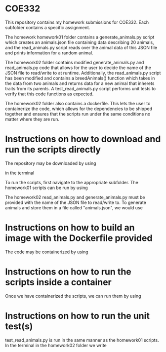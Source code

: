 # COE332

This repository contains my homework submissions for COE332. Each subfolder contains a specific assignment.

The homework homework01 folder contains a generate_animals.py script which creates an animals.json file containing data describing 20 animals, and the read_animals.py script reads over the animal data of this JSON file and prints information for a random animal.

The homework02 folder contains modified generate_animals.py and read_animals.py code that allows for the user to decide the name of the JSON file to read/write to at runtime. Additionally, the read_animals.py script has been modified and contains a breedAnimals() function which takes in the data from two animals and returns data for a new animal that inherets traits from its parents. A test_read_animals.py script performs unit tests to verify that this code functions as expected.

The homework02 folder also contains a dockerfile. This lets the user to containerize the code, which allows for the dependencies to be shipped together and ensures that the scripts run under the same conditions no matter where they are run.

# Instructions on how to download and run the scripts directly

The repository may be downloaded by using




in the terminal


To run the scripts, first navigate to the appropriate subfolder. The homework01 scripts can be run by using 


The homework02 read_animals.py and generate_animals.py must be provided with the name of the JSON file to read/write to. To generate animals and store them in a file called "animals.json", we would use




# Instructions on how to build an image with the Dockerfile provided

The code may be containerized by using


# Instructions on how to run the scripts inside a container

Once we have containerized the scripts, we can run them by using



# Instructions on how to run the unit test(s)

test_read_animals.py is run in the same manner as the homework01 scripts. In the terminal in the homework02 folder we write

